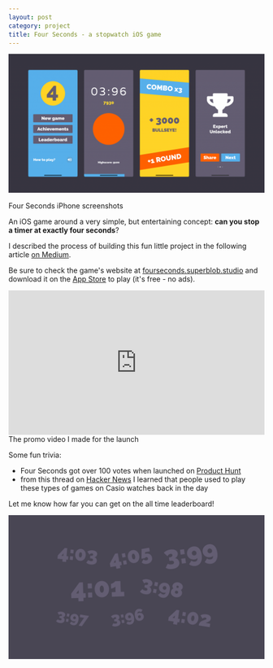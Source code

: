 ```yaml
---
layout: post
category: project
title: Four Seconds - a stopwatch iOS game
---
```


![Four Seconds iPhone screenshots](/assets/img/fourseconds-1.png)
<div class="caption">Four Seconds iPhone screenshots</div>

An iOS game around a very simple, but entertaining concept: <b>can you stop a timer at exactly four seconds</b>?

I described the process of building this fun little project in the following article [on Medium](https://medium.com/swlh/four-seconds-the-story-of-how-i-released-my-first-game-c0570ccf0b5e).

Be sure to check the game's website at [fourseconds.superblob.studio](https://fourseconds.superblob.studio/) and download it on the [App Store](https://apps.apple.com/us/app/four-seconds/id1280965840?ls=1) to play (it's free - no ads).

<div style="padding:56.25% 0 0 0;position:relative;"><iframe src="https://player.vimeo.com/video/918879237?badge=0&amp;autopause=0&amp;player_id=0&amp;app_id=58479" frameborder="0" allow="autoplay; fullscreen; picture-in-picture; clipboard-write" style="position:absolute;top:0;left:0;width:100%;height:100%;" title="Four Seconds - promo video"></iframe></div><script src="https://player.vimeo.com/api/player.js"></script>
<div class="caption">The promo video I made for the launch</div>


Some fun trivia:
* Four Seconds got over 100 votes when launched on [Product Hunt](https://www.producthunt.com/products/four-seconds#four-seconds)
* from this thread on [Hacker News](https://news.ycombinator.com/item?id=17940407) I learned that people used to play these types of games on Casio watches back in the day

Let me know how far you can get on the all time leaderboard!

![Four Seconds graphics](/assets/img/fourseconds-2.png)